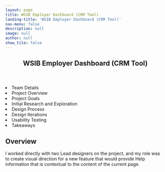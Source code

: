 ```yaml
---
layout: page
title: WSIB Employer Dashboard (CRM Tool)
landing-title: 'WSIB Employer Dashboard (CRM Tool)'
nav-menu: false
description: null
image: null
author: null
show_tile: false
---
```


<!-- Main -->
<div id="main" class="alt">
	
<!-- One -->
<section id="one">
	<div class="inner">
	     <header class="major">
		<h1>WSIB Employer Dashboard (CRM Tool)</h1>
	     </header>		
		
<!-- Content -->
<li>
	<span class="button small disabled">Team Details</span>
</li>
<li>
	<span class="button small disabled">Project Overview</span>
</li>
<li>
	<span class="button small disabled">Project Goals</span>
</li>
<li>
	<span class="button small disabled">Initial Research and Exploration</span>
</li>
<li>
	<span class="button small disabled">Design Process</span>
</li>
<li>
	<span class="button small disabled">Design Iterations</span>
</li>
<li>
	<span class="button small disabled">Usability Testing</span>
</li>
<li>
	<span class="button small disabled">Takeaways</span>
</li>

		
<h2>Overview</h2>
<p>I worked directly with two Lead designers on the project, and my role was to create visual direction for a new feature that would provide Help information that is contextual to the content of the current page.</p>

</div>
</section>
	
</div>
